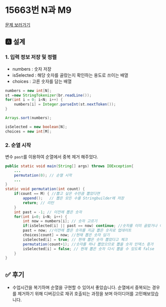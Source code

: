 # 15663번 N과 M9

[문제 보러가기](https://www.acmicpc.net/problem/15663)

## 🅰 설계

### 1. 입력 정보 저장 및 정렬

- numbers : 숫자 저장
- isSelected :  해당 숫자를 골랐는지 확인하는 용도로 쓰이는 배열
- choices : 고른 숫자를 담는 배열	

```java
numbers = new int[N];
st =new StringTokenizer(br.readLine());
for(int i = 0; i<N; i++) { 
    numbers[i] = Integer.parseInt(st.nextToken());
}

Arrays.sort(numbers);

isSelected = new boolean[N];
choices = new int[M];	
```

### 2. 순열 시작  

변수 `past`를 이용하여 순열에서 중복 제거 해주었다. 

```java
public static void main(String[] args) throws IOException{
    ...
    permutation(0); // 순열 시작
	...
}
static void permutation(int count) {
    if(count == M) { //뽑고 싶은 수만큼 뽑았다면
        append();	// 뽑은 모든 수를 Stringbuilder에 저장
        return;	// 리턴
    }
    int past = -1; // 이전에 뽑은 숫자
    for(int i=0; i<N; i++) {
        int now = numbers[i]; // 숫자 고르기
        if(isSelected[i] || past == now) continue; //숫자를 이미 골랐거나 이전에 뽑은 숫자와 동일한지 확인
        past = now; //이전에 뽑은 숫자를 지금 뽑은 숫자로 업데이트
        choices[count] = now; //현재 뽑은 숫자 담기
        isSelected[i] = true; // 현재 뽑은 숫자 뽑았다고 체크  
        permutation(count+1); //숫자를 하나 뽑았으므로 뽑을 숫자 인덱스 증가
        isSelected[i] = false; // 현재 뽑은 숫자 다시 뽑을 수 있도록 false
    }
}
```



## ✅ 후기

- 수업시간을 복기하며 순열을 구현할 수 있어서 좋았습니다. 순열에서 중복되는 경우를 제거하기 위해 디버깅으로 재귀 호출되는 과정을 보며 아이디어를 고민해보았습니다. 


